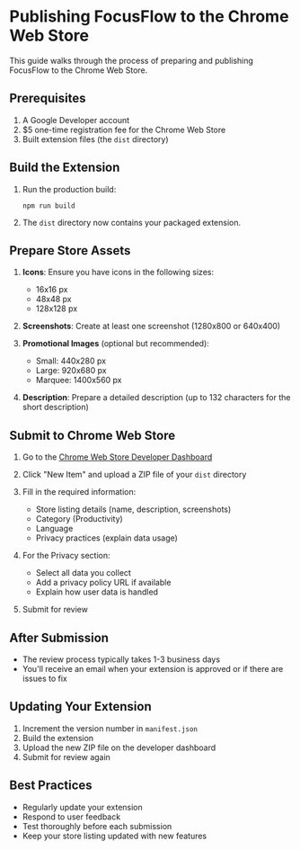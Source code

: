 
# Publishing FocusFlow to the Chrome Web Store

This guide walks through the process of preparing and publishing FocusFlow to the Chrome Web Store.

## Prerequisites

1. A Google Developer account
2. $5 one-time registration fee for the Chrome Web Store
3. Built extension files (the `dist` directory)

## Build the Extension

1. Run the production build:
   ```
   npm run build
   ```
   
2. The `dist` directory now contains your packaged extension.

## Prepare Store Assets

1. **Icons**: Ensure you have icons in the following sizes:
   - 16x16 px
   - 48x48 px 
   - 128x128 px

2. **Screenshots**: Create at least one screenshot (1280x800 or 640x400)
   
3. **Promotional Images** (optional but recommended):
   - Small: 440x280 px
   - Large: 920x680 px
   - Marquee: 1400x560 px

4. **Description**: Prepare a detailed description (up to 132 characters for the short description)

## Submit to Chrome Web Store

1. Go to the [Chrome Web Store Developer Dashboard](https://chrome.google.com/webstore/devconsole)

2. Click "New Item" and upload a ZIP file of your `dist` directory

3. Fill in the required information:
   - Store listing details (name, description, screenshots)
   - Category (Productivity)
   - Language
   - Privacy practices (explain data usage)

4. For the Privacy section:
   - Select all data you collect
   - Add a privacy policy URL if available
   - Explain how user data is handled

5. Submit for review

## After Submission

- The review process typically takes 1-3 business days
- You'll receive an email when your extension is approved or if there are issues to fix

## Updating Your Extension

1. Increment the version number in `manifest.json`
2. Build the extension
3. Upload the new ZIP file on the developer dashboard
4. Submit for review again

## Best Practices

- Regularly update your extension
- Respond to user feedback
- Test thoroughly before each submission
- Keep your store listing updated with new features

